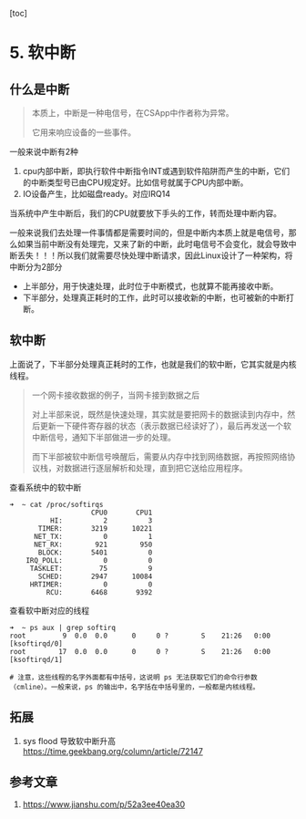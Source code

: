 [toc]



# 5. 软中断

## 什么是中断

> 本质上，中断是一种电信号，在CSApp中作者称为异常。
>
> 它用来响应设备的一些事件。



一般来说中断有2种

1. cpu内部中断，即执行软件中断指令INT或遇到软件陷阱而产生的中断，它们的中断类型号已由CPU规定好。比如信号就属于CPU内部中断。
2. IO设备产生，比如磁盘ready。对应IRQ14

当系统中产生中断后，我们的CPU就要放下手头的工作，转而处理中断内容。

一般来说我们去处理一件事情都是需要时间的，但是中断内本质上就是电信号，那么如果当前中断没有处理完，又来了新的中断，此时电信号不会变化，就会导致中断丢失！！！所以我们就需要尽快处理中断请求，因此Linux设计了一种架构，将中断分为2部分

- 上半部分，用于快速处理，此时位于中断模式，也就算不能再接收中断。
- 下半部分，处理真正耗时的工作，此时可以接收新的中断，也可被新的中断打断。

## 软中断

上面说了，下半部分处理真正耗时的工作，也就是我们的软中断，它其实就是内核线程。

> 一个网卡接收数据的例子，当网卡接到数据之后
>
> 对上半部来说，既然是快速处理，其实就是要把网卡的数据读到内存中，然后更新一下硬件寄存器的状态（表示数据已经读好了），最后再发送一个软中断信号，通知下半部做进一步的处理。
>
> 而下半部被软中断信号唤醒后，需要从内存中找到网络数据，再按照网络协议栈，对数据进行逐层解析和处理，直到把它送给应用程序。

查看系统中的软中断

```shell
➜  ~ cat /proc/softirqs
                    CPU0       CPU1
          HI:          2          3
       TIMER:       3219      10221
      NET_TX:          0          1
      NET_RX:        921        950
       BLOCK:       5401          0
    IRQ_POLL:          0          0
     TASKLET:         75          9
       SCHED:       2947      10084
     HRTIMER:          0          0
         RCU:       6468       9392
```

查看软中断对应的线程

```shell
➜  ~ ps aux | grep softirq
root         9  0.0  0.0      0     0 ?        S    21:26   0:00 [ksoftirqd/0]
root        17  0.0  0.0      0     0 ?        S    21:26   0:00 [ksoftirqd/1]

# 注意，这些线程的名字外面都有中括号，这说明 ps 无法获取它们的命令行参数（cmline）。一般来说，ps 的输出中，名字括在中括号里的，一般都是内核线程。
```



## 拓展

1. sys flood 导致软中断升高 https://time.geekbang.org/column/article/72147





## 参考文章

1. https://www.jianshu.com/p/52a3ee40ea30
